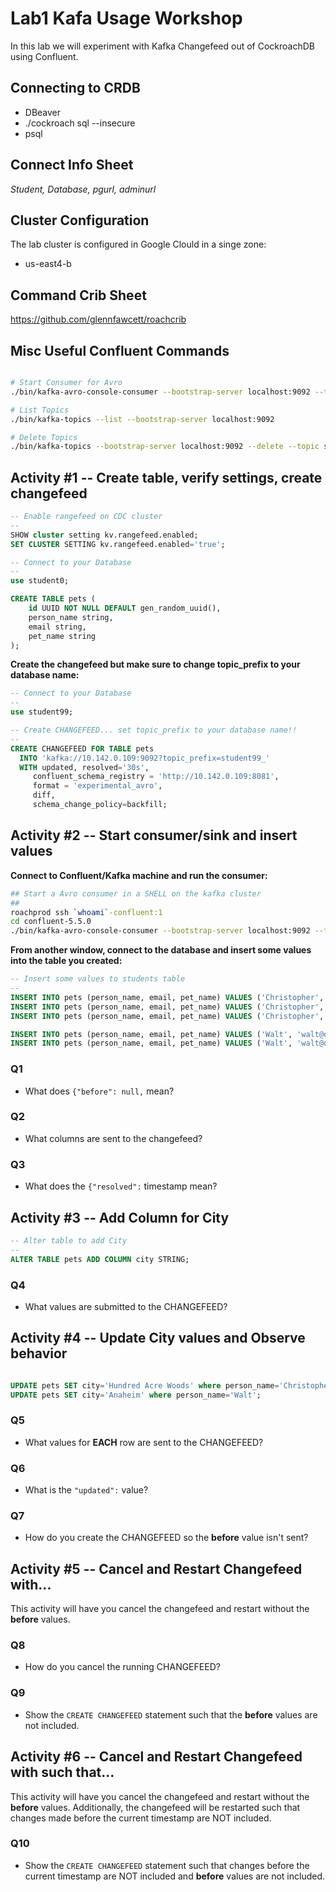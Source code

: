 # Lab1 Kafa Usage Workshop

In this lab we will experiment with Kafka Changefeed out of CockroachDB using Confluent.


## Connecting to CRDB

* DBeaver
* ./cockroach sql --insecure
* psql

## Connect Info Sheet

*Student, Database, pgurl, adminurl*


## Cluster Configuration
The lab cluster is configured in Google Clould in a singe zone:

* us-east4-b


## Command Crib Sheet

https://github.com/glennfawcett/roachcrib


## Misc Useful Confluent Commands

```bash

# Start Consumer for Avro
./bin/kafka-avro-console-consumer --bootstrap-server localhost:9092 --topic student99_pets

# List Topics
./bin/kafka-topics --list --bootstrap-server localhost:9092

# Delete Topics
./bin/kafka-topics --bootstrap-server localhost:9092 --delete --topic student99_pets

```

## Activity #1 -- Create table, verify settings, create changefeed

```sql
-- Enable rangefeed on CDC cluster
--
SHOW cluster setting kv.rangefeed.enabled;
SET CLUSTER SETTING kv.rangefeed.enabled='true';

-- Connect to your Database
--
use student0;

CREATE TABLE pets (
    id UUID NOT NULL DEFAULT gen_random_uuid(),
    person_name string,
    email string,
    pet_name string 
);
```

**Create the changefeed but make sure to change topic_prefix to your database name:**
```sql
-- Connect to your Database
--
use student99;

-- Create CHANGEFEED... set topic_prefix to your database name!!
--
CREATE CHANGEFEED FOR TABLE pets
  INTO 'kafka://10.142.0.109:9092?topic_prefix=student99_'
  WITH updated, resolved='30s',
     confluent_schema_registry = 'http://10.142.0.109:8081',
     format = 'experimental_avro',
     diff,
     schema_change_policy=backfill;
```


## Activity #2 -- Start consumer/sink and insert values

**Connect to Confluent/Kafka machine and run the consumer:**
```bash
## Start a Avro consumer in a SHELL on the kafka cluster
##
roachprod ssh `whoami`-confluent:1
cd confluent-5.5.0
./bin/kafka-avro-console-consumer --bootstrap-server localhost:9092 --topic student99_pets
```

**From another window, connect to the database and insert some values into the table you created:**
```sql
-- Insert some values to students table
--
INSERT INTO pets (person_name, email, pet_name) VALUES ('Christopher', 'crobin@100acrewoods.com', 'Pooh');	
INSERT INTO pets (person_name, email, pet_name) VALUES ('Christopher', 'crobin@100acrewoods.com', 'Tigger');	
INSERT INTO pets (person_name, email, pet_name) VALUES ('Christopher', 'crobin@100acrewoods.com', 'Piglet');	

INSERT INTO pets (person_name, email, pet_name) VALUES ('Walt', 'walt@disney.com', 'Mickey');	
INSERT INTO pets (person_name, email, pet_name) VALUES ('Walt', 'walt@disney.com', 'Minnie');	

```

### Q1
* What does `{"before": null,` mean?

### Q2
* What columns are sent to the changefeed?

### Q3
* What does the `{"resolved":` timestamp mean?

## Activity #3 -- Add Column for City

```sql
-- Alter table to add City
--
ALTER TABLE pets ADD COLUMN city STRING;

```

### Q4
* What values are submitted to the CHANGEFEED?


## Activity #4 -- Update City values and Observe behavior

```sql

UPDATE pets SET city='Hundred Acre Woods' where person_name='Christopher';
UPDATE pets SET city='Anaheim' where person_name='Walt';

```

### Q5
* What values for **EACH** row are sent to the CHANGEFEED?

### Q6
* What is the `"updated":` value?

### Q7
* How do you create the CHANGEFEED so the **before** value isn't sent?


## Activity #5 -- Cancel and Restart Changefeed with...

This activity will have you cancel the changefeed and restart without the **before** values. 

### Q8
* How do you cancel the running CHANGEFEED?

### Q9
* Show the `CREATE CHANGEFEED` statement such that the **before** values are not included.


## Activity #6 -- Cancel and Restart Changefeed with such that...

This activity will have you cancel the changefeed and restart without the **before** values.  Additionally, the changefeed will be restarted such that changes made before the current timestamp are NOT included.

### Q10
* Show the `CREATE CHANGEFEED` statement such that changes before the current timestamp are NOT included and **before** values are not included.





